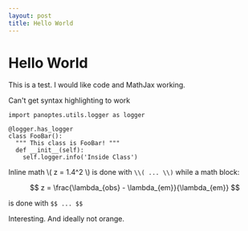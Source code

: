 ```yaml
---
layout: post
title: Hello World
---
```


# Hello World

This is a test. I would like code and MathJax working.

Can't get syntax highlighting to work

~~~ python3 linenos  
import panoptes.utils.logger as logger

@logger.has_logger
class FooBar():
  """ This class is FooBar! """
  def __init__(self):
    self.logger.info('Inside Class')
~~~

Inline math \\( z = 1.4^2 \\) is done with `\\( ... \\)` while a math block:

$$ z = \frac{\lambda_{obs} - \lambda_{em}}{\lambda_{em}} $$

is done with `$$ ... $$`

Interesting. And ideally not orange.
